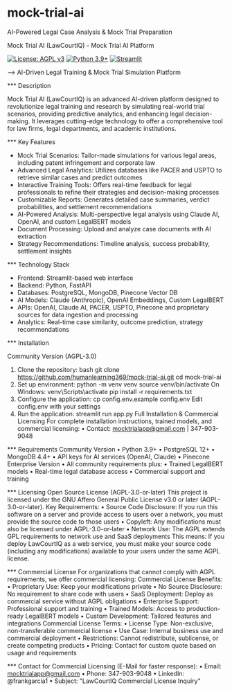 # mock-trial-ai
AI-Powered Legal Case Analysis &amp; Mock Trial Preparation

Mock Trial AI (LawCourtIQ) - Mock Trial AI Platform

[![License: AGPL v3](https://img.shields.io/badge/License-AGPL_v3-blue.svg)](https://www.gnu.org/licenses/agpl-3.0)
[![Python 3.9+](https://img.shields.io/badge/python-3.9+-blue.svg)](https://www.python.org/downloads/)
[![Streamlit](https://img.shields.io/badge/framework-Streamlit-red.svg)](https://streamlit.io/)

--> AI-Driven Legal Training & Mock Trial Simulation Platform

*** Description

Mock Trial AI (LawCourtIQ) is an advanced AI-driven platform designed to revolutionize legal training and research by simulating real-world trial scenarios, providing predictive analytics, and enhancing legal decision-making. It leverages cutting-edge technology to offer a comprehensive tool for law firms, legal departments, and academic institutions.

*** Key Features

- Mock Trial Scenarios: Tailor-made simulations for various legal areas, including patent infringement and corporate law
- Advanced Legal Analytics: Utilizes databases like PACER and USPTO to retrieve similar cases and predict outcomes
- Interactive Training Tools: Offers real-time feedback for legal professionals to refine their strategies and decision-making processes
- Customizable Reports: Generates detailed case summaries, verdict probabilities, and settlement recommendations
- AI-Powered Analysis: Multi-perspective legal analysis using Claude AI, OpenAI, and custom LegalBERT models
- Document Processing: Upload and analyze case documents with AI extraction
- Strategy Recommendations: Timeline analysis, success probability, settlement insights

*** Technology Stack

- Frontend: Streamlit-based web interface
- Backend: Python, FastAPI
- Databases: PostgreSQL, MongoDB, Pinecone Vector DB
- AI Models: Claude (Anthropic), OpenAI Embeddings, Custom LegalBERT
- APIs: OpenAI, Claude AI, PACER, USPTO, Pinecone and proprietary sources for data ingestion and processing
- Analytics: Real-time case similarity, outcome prediction, strategy recommendations

*** Installation

 Community Version (AGPL-3.0)

1. Clone the repository:
bash
git clone https://github.com/humanlearning369/mock-trial-ai.git
cd mock-trial-ai
2.	Set up environment:
python -m venv venv
source venv/bin/activate   On Windows: venv\Scripts\activate
pip install -r requirements.txt
3.	Configure the application:
cp config.env.example config.env
 Edit config.env with your settings
4.	Run the application:
streamlit run app.py
Full Installation & Commercial Licensing
For complete installation instructions, trained models, and commercial licensing:
•	Contact: mocktrialapp@gmail.com | 347-903-9048

*** Requirements
Community Version
•	Python 3.9+
•	PostgreSQL 12+
•	MongoDB 4.4+
•	API keys for AI services (OpenAI, Claude)
•	Pinecone
Enterprise Version
•	All community requirements plus:
•	Trained LegalBERT models
•	Real-time legal database access
•	Commercial support and training

*** Licensing
Open Source License (AGPL-3.0-or-later)
This project is licensed under the GNU Affero General Public License v3.0 or later (AGPL-3.0-or-later).
Key Requirements:
•	Source Code Disclosure: If you run this software on a server and provide access to users over a network, you must provide the source code to those users
•	Copyleft: Any modifications must also be licensed under AGPL-3.0-or-later
•	Network Use: The AGPL extends GPL requirements to network use and SaaS deployments
This means: If you deploy LawCourtIQ as a web service, you must make your source code (including any modifications) available to your users under the same AGPL license.

*** Commercial License
For organizations that cannot comply with AGPL requirements, we offer commercial licensing:
Commercial License Benefits:
•	Proprietary Use: Keep your modifications private
•	No Source Disclosure: No requirement to share code with users
•	SaaS Deployment: Deploy as commercial service without AGPL obligations
•	Enterprise Support: Professional support and training
•	Trained Models: Access to production-ready LegalBERT models
•	Custom Development: Tailored features and integrations
Commercial License Terms:
•	License Type: Non-exclusive, non-transferable commercial license
•	Use Case: Internal business use and commercial deployment
•	Restrictions: Cannot redistribute, sublicense, or create competing products
•	Pricing: Contact for custom quote based on usage and requirements

*** Contact for Commercial Licensing (E-Mail for faster response):
•	Email: mocktrialapp@gmail.com
•	Phone: 347-903-9048
•	LinkedIn: @frankgarcia1
•	Subject: "LawCourtIQ Commercial License Inquiry"

